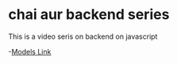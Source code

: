 # chai aur backend series
This is a video seris on backend on javascript

-[Models Link](https://app.eraser.io/workspace/YtPqZ1VogxGy1jzIDkzj)